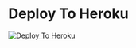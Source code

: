 
# Deploy To Heroku

[![Deploy To Heroku](https://www.herokucdn.com/deploy/button.svg)](https://heroku.com/deploy?template=https://github.com/mohitbooraget/New_Txt_Random)
